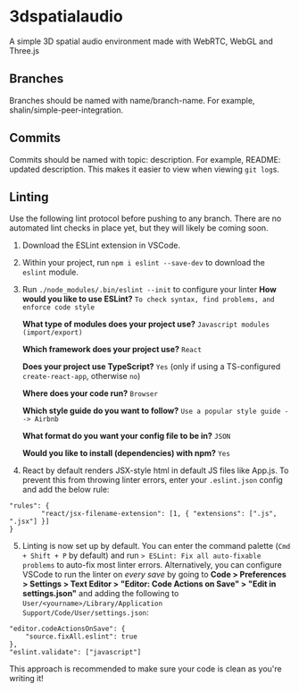 # 3dspatialaudio
A simple 3D spatial audio environment made with WebRTC, WebGL and Three.js

## Branches
Branches should be named with name/branch-name. For example, shalin/simple-peer-integration.
## Commits
Commits should be named with topic: description. For example, README: updated description. This makes it easier to view when viewing `git log`s.
## Linting
Use the following lint protocol before pushing to any branch. There are no automated lint checks in place yet, but they will likely be coming soon.

1. Download the ESLint extension in VSCode.
2. Within your project, run `npm i eslint --save-dev` to download the `eslint` module.
3. Run `./node_modules/.bin/eslint --init` to configure your linter
    **How would you like to use ESLint?** `To check syntax, find problems, and enforce code style`
    
    **What type of modules does your project use?** `Javascript modules (import/export)`
    
    **Which framework does your project use?** `React`
    
    **Does your project use TypeScript?** `Yes` (only if using a TS-configured `create-react-app`, otherwise `no`)
    
    **Where does your code run?** `Browser`
    
    **Which style guide do you want to follow?** `Use a popular style guide --> Airbnb`
    
    **What format do you want your config file to be in?** `JSON`
    
    **Would you like to install (dependencies) with npm?** `Yes`
4. React by default renders JSX-style html in default JS files like App.js. To prevent this from throwing linter errors, enter your `.eslint.json` config and add the below rule:  
```
"rules": {
        "react/jsx-filename-extension": [1, { "extensions": [".js", ".jsx"] }]
}
```
5. Linting is now set up by default. You can enter the command palette (`Cmd + Shift + P` by default) and run `> ESLint: Fix all auto-fixable problems` to auto-fix most linter errors. Alternatively, you can configure VSCode to run the linter on _every save_ by going to **Code > Preferences > Settings > Text Editor > "Editor: Code Actions on Save" > "Edit in settings.json"** and adding the following to `User/<yourname>/Library/Application Support/Code/User/settings.json`:
```
"editor.codeActionsOnSave": {
    "source.fixAll.eslint": true
},
"eslint.validate": ["javascript"]
```
This approach is recommended to make sure your code is clean as you're writing it!
